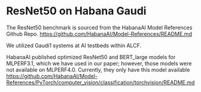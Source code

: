 # ResNet50 on Habana Gaudi

The ResNet50 benchmark is sourced from the HabanaAI Model References Github Repo. https://github.com/HabanaAI/Model-References/README.md

We utilized Gaudi1 systems at AI testbeds within ALCF.

HabanaAI published optimized ResNet50 and BERT_large models for MLPERF3.1, which we have used in our paper; however, those models were not available on MLPERF4.0. Currently, they only have this model available https://github.com/HabanaAI/Model-References/PyTorch/computer_vision/classification/torchvision/README.md

